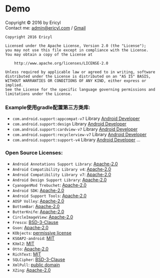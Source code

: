 # Demo

Copyright © 2016 by Ericyl  
Contact me: [admin@ericyl.com](mailto:admin@ericyl.com) / [Gmail](mailto:ericyl.studio@gmail.com)

```
Copyright 2016 Ericyl

Licensed under the Apache License, Version 2.0 (the "License");
you may not use this file except in compliance with the License.
You may obtain a copy of the License at

    http://www.apache.org/licenses/LICENSE-2.0

Unless required by applicable law or agreed to in writing, software
distributed under the License is distributed on an "AS IS" BASIS,
WITHOUT WARRANTIES OR CONDITIONS OF ANY KIND, either express or implied.
See the License for the specific language governing permissions and
limitations under the License.
```

### Example使用gradle配置第三方类库:
* `com.android.support:appcompat-v7` Library [Android Developer](https://developer.android.com/topic/libraries/support-library/features.html#v7)
* `com.android.support:design` Library [Android Developer](https://developer.android.com/topic/libraries/support-library/features.html#design)
* `com.android.support:cardview-v7` Library [Android Developer](https://developer.android.com/topic/libraries/support-library/features.html#v7)
* `com.android.support:recyclerview-v7` Library [Android Developer](https://developer.android.com/topic/libraries/support-library/features.html#v7)
* `com.android.support:support-v4` Library [Android Developer](https://developer.android.com/topic/libraries/support-library/features.html#v4)
...

### Open Source Licenses:
* `Android Annotations Support Library`: [Apache-2.0](https://source.android.com/source/licenses.html#android-open-source-project-license)
* `Android Compatibility Library v4`: [Apache-2.0](https://source.android.com/source/licenses.html#android-open-source-project-license)
* `Android Compatibility Library v7`: [Apache-2.0](https://source.android.com/source/licenses.html#android-open-source-project-license)
* `Android Design Support Library`: [Apache-2.0](https://source.android.com/source/licenses.html#android-open-source-project-license)
* `CyanogenMod Trebuchet`: [Apache-2.0](https://raw.githubusercontent.com/CyanogenMod/android_packages_apps_Trebuchet/cm-13.0/NOTICE)
* `Android SDK`: [Apache-2.0](https://source.android.com/source/licenses.html#android-open-source-project-license)
* `Android Support Tools`: [Apache-2.0](https://source.android.com/source/licenses.html#android-open-source-project-license)
* `AOSP Volley`: [Apache-2.0](https://source.android.com/source/licenses.html#android-open-source-project-license)
* `BottomBar`: [Apache-2.0](https://raw.githubusercontent.com/roughike/BottomBar/master/LICENSE)
* `ButterKnife`: [Apache-2.0](https://raw.githubusercontent.com/JakeWharton/butterknife/master/LICENSE.txt)
* `CircleImageView`: [Apache-2.0](https://raw.githubusercontent.com/hdodenhof/CircleImageView/master/LICENSE.txt)
* `Fresco`: [BSD-3-Clause](https://raw.githubusercontent.com/facebook/fresco/master/LICENSE)
* `Gson`: [Apache-2.0](https://raw.githubusercontent.com/google/gson/master/LICENSE)
* `KObjects`: [permissive license](https://github.com/mosabua/kobjects)
* `KSOAP2-android`: [MIT](https://raw.githubusercontent.com/simpligility/ksoap2-android/master/LICENSE.txt)
* `KXml2`: [MIT](https://raw.githubusercontent.com/mosabua/kxml2/master/license.txt)
* `Otto`: [Apache-2.0](https://raw.githubusercontent.com/square/otto/master/LICENSE.txt)
* `RichText`: [MIT](https://raw.githubusercontent.com/zzhoujay/RichText/master/LICENSE)
* `SQLCipher`: [BSD-3-Clause](https://raw.githubusercontent.com/sqlcipher/android-database-sqlcipher/master/SQLCIPHER_LICENSE)
* `XmlPull`: [public domain](https://raw.githubusercontent.com/mosabua/xmlpull/master/LICENSE.txt)
* `XZing`: [Apache-2.0](https://raw.githubusercontent.com/zxing/zxing/master/LICENSE)